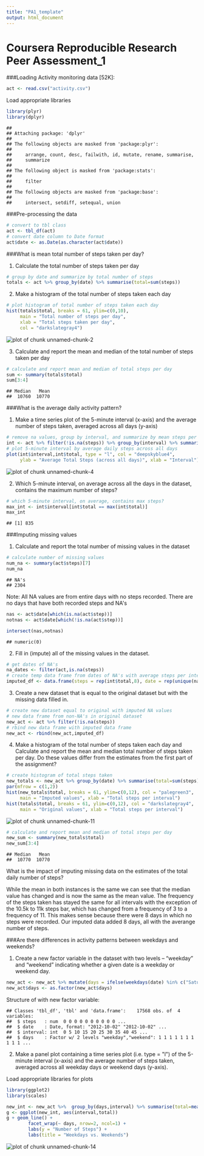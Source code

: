 ```yaml
---
title: "PA1_template"
output: html_document
---
```


Coursera Reproducible Research Peer Assessment_1  
================================================   

###Loading Activity monitoring data [52K]:  


```r
act <- read.csv("activity.csv")
```

Load appropriate libraries

```r
library(plyr)
library(dplyr)
```

```
## 
## Attaching package: 'dplyr'
## 
## The following objects are masked from 'package:plyr':
## 
##     arrange, count, desc, failwith, id, mutate, rename, summarise,
##     summarize
## 
## The following object is masked from 'package:stats':
## 
##     filter
## 
## The following objects are masked from 'package:base':
## 
##     intersect, setdiff, setequal, union
```
###Pre-processing the data 

```r
# convert to tbl class
act <- tbl_df(act)
# convert date column to Date format
act$date <- as.Date(as.character(act$date))
```

###What is mean total number of steps taken per day? 

1. Calculate the total number of steps taken per day


```r
# group by date and summarize by total number of steps
totals <- act %>% group_by(date) %>% summarise(total=sum(steps))
```

2. Make a histogram of the total number of steps taken each day

```r
# plot histogram of total number of steps taken each day
hist(totals$total, breaks = 61, ylim=c(0,10), 
     main = "Total number of steps per day",
     xlab = "Total steps taken per day",
     col = "darkslategray4")
```

![plot of chunk unnamed-chunk-2](figure/unnamed-chunk-2-1.png) 

3. Calculate and report the mean and median of the total number of steps taken per day

```r
# calculate and report mean and median of total steps per day
sum <- summary(totals$total)
sum[3:4]
```

```
## Median   Mean 
##  10760  10770
```

###What is the average daily activity pattern?  

1. Make a time series plot of the 5-minute interval (x-axis) and the average number of steps taken, averaged across all days (y-axis)  


```r
# remove na values, group by interval, and summarize by mean steps per day
int <- act %>% filter(!is.na(steps)) %>% group_by(interval) %>% summarise(total=mean(steps))
# plot 5-minute interval by average daily steps across all days
plot(int$interval,int$total, type = "l", col = "deepskyblue4", 
     ylab = "Average Total Steps (across all days)", xlab = "Interval")
```

![plot of chunk unnamed-chunk-4](figure/unnamed-chunk-4-1.png) 

2. Which 5-minute interval, on average across all the days in the dataset, contains the maximum number of steps?  


```r
# which 5-minute interval, on average, contains max steps?
max_int <- int$interval[int$total == max(int$total)]
max_int
```

```
## [1] 835
```

###Imputing missing values  

1. Calculate and report the total number of missing values in the dataset  


```r
# calculate number of missing values
num_na <- summary(act$steps)[7]
num_na
```

```
## NA's 
## 2304
```

Note: All NA values are from entire days with no steps recorded. 
There are no days that have both recorded steps and NA's

```r
nas <- act$date[which(is.na(act$step))]
notnas <- act$date[which(!is.na(act$step))]
```

```r
intersect(nas,notnas)
```

```
## numeric(0)
```

2. Fill in (impute) all of the missing values in the dataset.  


```r
# get dates of NA's
na_dates <- filter(act,is.na(steps))
# create temp data frame from dates of NA's with average steps per interval
imputed_df <- data.frame(steps = rep(int$total,8), date = rep(unique(na_dates$date), each = 288), interval = rep(int$interval,8))
```

3. Create a new dataset that is equal to the original dataset but with the missing data filled in.  


```r
# create new dataset equal to original with imputed NA values
# new data frame from non-NA's in original dataset
new_act <- act %>% filter(!is.na(steps))
# rbind new data frame with imputed data frame
new_act <- rbind(new_act,imputed_df)
```

4. Make a histogram of the total number of steps taken each day and Calculate and report the mean and median total number of steps taken per day. Do these values differ from the estimates from the first part of the assignment?   


```r
# create histogram of total steps taken
new_totals <- new_act %>% group_by(date) %>% summarise(total=sum(steps))
par(mfrow = c(1,2))
hist(new_totals$total, breaks = 61, ylim=c(0,12), col = "palegreen3", 
     main = "Imputed values", xlab = "Total steps per interval")
hist(totals$total, breaks = 61, ylim=c(0,12), col = "darkslategray4", 
     main = "Original values", xlab = "Total steps per interval")
```

![plot of chunk unnamed-chunk-11](figure/unnamed-chunk-11-1.png) 

```r
# calculate and report mean and median of total steps per day
new_sum <- summary(new_totals$total)
new_sum[3:4]
```

```
## Median   Mean 
##  10770  10770
```
What is the impact of imputing missing data on the estimates of the total daily number of steps?  

While the mean in both instances is the same we can see that the median value has changed and is now the same as the mean value. The frequency of the steps taken has stayed the same for all intervals with the exception of the 10.5k to 11k steps bar, which has changed from a frequency of 3 to a frequency of 11. This makes sense because there were 8 days in which no steps were recorded. Our imputed data added 8 days, all with the averange number of steps. 


###Are there differences in activity patterns between weekdays and weekends?  

1. Create a new factor variable in the dataset with two levels – “weekday” and “weekend” indicating whether a given date is a weekday or weekend day.  


```r
new_act <- new_act %>% mutate(days = ifelse(weekdays(date) %in% c("Saturday","Sunday"), "weekend","weekday"))
new_act$days <- as.factor(new_act$days)
```

Structure of with new factor variable:  

```
## Classes 'tbl_df', 'tbl' and 'data.frame':	17568 obs. of  4 variables:
##  $ steps   : num  0 0 0 0 0 0 0 0 0 0 ...
##  $ date    : Date, format: "2012-10-02" "2012-10-02" ...
##  $ interval: int  0 5 10 15 20 25 30 35 40 45 ...
##  $ days    : Factor w/ 2 levels "weekday","weekend": 1 1 1 1 1 1 1 1 1 1 ...
```

2. Make a panel plot containing a time series plot (i.e. type = "l") of the 5-minute interval (x-axis) and the average number of steps taken, averaged across all weekday days or weekend days (y-axis).  

Load appropriate libraries for plots

```r
library(ggplot2)
library(scales)
```


```r
new_int <- new_act %>%  group_by(days,interval) %>% summarise(total=mean(steps))
g <- ggplot(new_int, aes(interval,total))
g + geom_line() + 
        facet_wrap(~ days, nrow=2, ncol=1) + 
        labs(y = "Number of Steps") + 
        labs(title = "Weekdays vs. Weekends")
```

![plot of chunk unnamed-chunk-14](figure/unnamed-chunk-14-1.png) 
